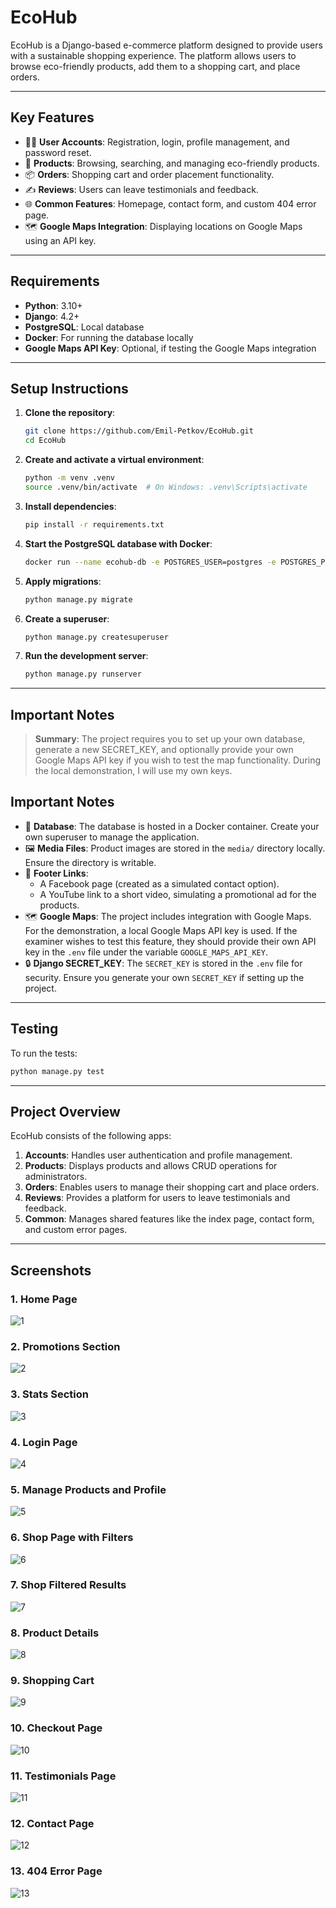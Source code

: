 # **EcoHub**

EcoHub is a Django-based e-commerce platform designed to provide users with a sustainable shopping experience. The platform allows users to browse eco-friendly products, add them to a shopping cart, and place orders.

---

## **Key Features**
- 🧑‍💻 **User Accounts**: Registration, login, profile management, and password reset.
- 🛒 **Products**: Browsing, searching, and managing eco-friendly products.
- 📦 **Orders**: Shopping cart and order placement functionality.
- ✍️ **Reviews**: Users can leave testimonials and feedback.
- 🌐 **Common Features**: Homepage, contact form, and custom 404 error page.
- 🗺️ **Google Maps Integration**: Displaying locations on Google Maps using an API key.

---

## **Requirements**
- **Python**: 3.10+
- **Django**: 4.2+
- **PostgreSQL**: Local database
- **Docker**: For running the database locally
- **Google Maps API Key**: Optional, if testing the Google Maps integration

---

## **Setup Instructions**

1. **Clone the repository**:
   ```bash
   git clone https://github.com/Emil-Petkov/EcoHub.git
   cd EcoHub
   ```

2. **Create and activate a virtual environment**:
   ```bash
   python -m venv .venv
   source .venv/bin/activate  # On Windows: .venv\Scripts\activate
   ```

3. **Install dependencies**:
   ```bash
   pip install -r requirements.txt
   ```

4. **Start the PostgreSQL database with Docker**:
   ```bash
   docker run --name ecohub-db -e POSTGRES_USER=postgres -e POSTGRES_PASSWORD=postgres -e POSTGRES_DB=ecohub -p 5432:5432 -d postgres
   ```

5. **Apply migrations**:
   ```bash
   python manage.py migrate
   ```

6. **Create a superuser**:
   ```bash
   python manage.py createsuperuser
   ```

7. **Run the development server**:
   ```bash
   python manage.py runserver
   ```

---

## **Important Notes**
> **Summary**: The project requires you to set up your own database, generate a new SECRET_KEY, and optionally provide your own Google Maps API key if you wish to test the map functionality. During the local demonstration, I will use my own keys.

## **Important Notes**
- 📂 **Database**: The database is hosted in a Docker container. Create your own superuser to manage the application.
- 🖼️ **Media Files**: Product images are stored in the `media/` directory locally. Ensure the directory is writable.
- 🔗 **Footer Links**:
  - A Facebook page (created as a simulated contact option).
  - A YouTube link to a short video, simulating a promotional ad for the products.
- 🗺️ **Google Maps**: The project includes integration with Google Maps. For the demonstration, a local Google Maps API key is used. If the examiner wishes to test this feature, they should provide their own API key in the `.env` file under the variable `GOOGLE_MAPS_API_KEY`.
- 🔒 **Django SECRET_KEY**: The `SECRET_KEY` is stored in the `.env` file for security. Ensure you generate your own `SECRET_KEY` if setting up the project.

---

## **Testing**
To run the tests:
```bash
python manage.py test
```

---

## **Project Overview**
EcoHub consists of the following apps:

1. **Accounts**: Handles user authentication and profile management.
2. **Products**: Displays products and allows CRUD operations for administrators.
3. **Orders**: Enables users to manage their shopping cart and place orders.
4. **Reviews**: Provides a platform for users to leave testimonials and feedback.
5. **Common**: Manages shared features like the index page, contact form, and custom error pages.

---

## **Screenshots**

### 1. Home Page
![1](https://github.com/user-attachments/assets/1f6f4f99-9f16-4026-8460-c481cdc30cdd)


### 2. Promotions Section
![2](https://github.com/user-attachments/assets/a2e41406-91f4-4c42-b1c5-30d839fa9647)


### 3. Stats Section
![3](https://github.com/user-attachments/assets/43efd3bd-e487-40dd-b074-542a8c6cdd2c)


### 4. Login Page
![4](https://github.com/user-attachments/assets/0f4a519a-0c45-4318-a8fe-d18b03a6462e)


### 5. Manage Products and Profile
![5](https://github.com/user-attachments/assets/eb475dd0-b292-4379-8b33-56c8dbcef288)


### 6. Shop Page with Filters
![6](https://github.com/user-attachments/assets/5c7a5176-7912-4aec-b71a-e7b026bb9d24)


### 7. Shop Filtered Results
![7](https://github.com/user-attachments/assets/d118567a-9506-43c0-bd52-634d12a7a392)


### 8. Product Details
![8](https://github.com/user-attachments/assets/53e660cc-e744-4fbd-a7eb-21602081d5c3)


### 9. Shopping Cart
![9](https://github.com/user-attachments/assets/68fd4324-a5cb-4dd5-8bee-79f5d70e0ace)


### 10. Checkout Page
![10](https://github.com/user-attachments/assets/3e30b511-ebe5-42ee-9078-7911dd59346a)

### 11. Testimonials Page
![11](https://github.com/user-attachments/assets/ffeded3c-38d7-4203-9ecf-aa9249191d35)


### 12. Contact Page
![12](https://github.com/user-attachments/assets/48c6ca70-e379-4ac1-969e-814b33d810f6)

### 13. 404 Error Page
![13](https://github.com/user-attachments/assets/8994cc07-e7fc-418d-83cb-fe711ddfdab6)


